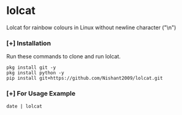# lolcat
Lolcat for rainbow colours in Linux without newline character ("\n")

### [+] Installation 
Run these commands to clone and run lolcat.
```shell script
pkg install git -y 
pkg install python -y 
pip install git+https://github.com/Nishant2009/lolcat.git
```

### [+] For Usage Example
```shell script
date | lolcat
```
